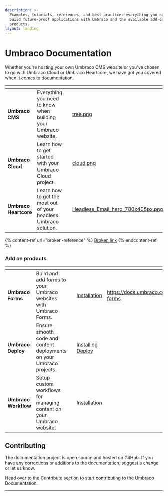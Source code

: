 ```yaml
---
description: >-
  Examples, tutorials, references, and best practices—everything you need to
  build future-proof applications with Umbraco and the available add-on
  products.
layout: landing
---
```


# Umbraco Documentation

Whether you're hosting your own Umbraco CMS website or you've chosen to go with Umbraco Cloud or Umbraco Heartcore, we have got you covered when it comes to documentation.

<table data-view="cards"><thead><tr><th></th><th></th><th></th><th data-hidden data-card-cover data-type="files"></th><th data-hidden data-card-target data-type="content-ref"></th></tr></thead><tbody><tr><td><strong>Umbraco CMS</strong></td><td>Everything you need to know when building your Umbraco website.</td><td></td><td><a href="getting-started/images/tree.png">tree.png</a></td><td><a href="https://app.gitbook.com/o/vHdmkfI8smZW50A5yIZD/s/OdQETpqkO0Kcv8KMquKL/">11.latest</a></td></tr><tr><td><strong>Umbraco Cloud</strong></td><td>Learn how to get started with your Umbraco Cloud project.</td><td></td><td><a href="getting-started/images/cloud.png">cloud.png</a></td><td><a href="https://app.gitbook.com/o/vHdmkfI8smZW50A5yIZD/s/ZtqcoypStodmS9g6g8zC/">Umbraco Cloud</a></td></tr><tr><td><strong>Umbraco Heartcore</strong></td><td>Learn how to get the most out of your headless Umbraco solution.</td><td></td><td><a href="getting-started/developing-websites-with-umbraco/images/Headless_Email_hero_780x405px.png">Headless_Email_hero_780x405px.png</a></td><td><a href="https://app.gitbook.com/o/vHdmkfI8smZW50A5yIZD/s/ad8WDpzCbd6plrNqe51p/">Umbraco Heartcore</a></td></tr></tbody></table>

{% content-ref url="broken-reference" %}
[Broken link](broken-reference)
{% endcontent-ref %}

### Add on products

<table data-view="cards"><thead><tr><th></th><th></th><th></th><th data-type="content-ref"></th><th data-hidden data-card-target data-type="content-ref"></th></tr></thead><tbody><tr><td><strong>Umbraco Forms</strong></td><td>Build and add forms to your Umbraco websites with Umbraco Forms.</td><td></td><td><a href="https://app.gitbook.com/s/2XErz7PeSuiFTiCbGF0w/installation">Installation</a></td><td><a href="https://docs.umbraco.com/umbraco-forms">https://docs.umbraco.com/umbraco-forms</a></td></tr><tr><td><strong>Umbraco Deploy</strong></td><td>Ensure smooth code and content deployments on your Umbraco projects.</td><td></td><td><a href="https://app.gitbook.com/s/wVOXdup737gEj1JyGtg1/installing-deploy">Installing Deploy</a></td><td></td></tr><tr><td><strong>Umbraco Workflow</strong></td><td>Setup custom workflows for managing content on your Umbraco website.</td><td></td><td><a href="https://app.gitbook.com/s/P70U25AMPIZGliN2ZEDE/installing-workflow">Installation</a></td><td></td></tr></tbody></table>

## Contributing

The documentation project is open source and hosted on GitHub. If you have any corrections or additions to the documentation, suggest a change or let us know.

Head over to the [Contribute section](contribute/getting-started.md) to start contributing to the Umbraco Documentation.

***
